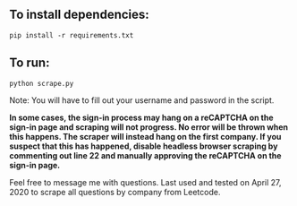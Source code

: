 ## To install dependencies:
`pip install -r requirements.txt`

## To run:
`python scrape.py`

Note: You will have to fill out your username and password in the script.

**In some cases, the sign-in process may hang on a reCAPTCHA on the sign-in page and scraping will not progress. No error will be thrown when this happens. The scraper will instead hang on the first company. If you suspect that this has happened, disable headless browser scraping by commenting out line 22 and manually approving the reCAPTCHA on the sign-in page.**

Feel free to message me with questions. Last used and tested on April 27, 2020 to scrape all questions by company from Leetcode.
